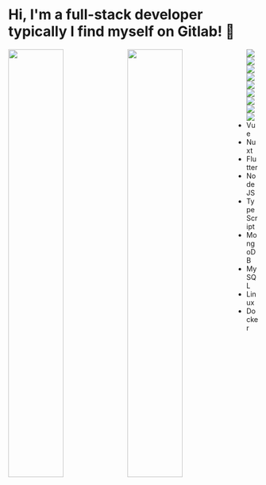 # Hi, I'm a full-stack developer typically I find myself on Gitlab! 👋

<img align="left" width="47%" src="https://github-readme-stats.vercel.app/api?username=grizzlybeardev&count_private=true" />
<img align="left" width="47%" src="https://github-readme-stats.vercel.app/api/top-langs/?username=grizzlybeardev" />

<img align="left"  src="https://img.shields.io/badge/vuejs-%2335495e.svg?style=for-the-badge&logo=vuedotjs&logoColor=%234FC08D" />
<img align="left"  src="https://img.shields.io/badge/Nuxt-002E3B?style=for-the-badge&logo=nuxtdotjs&logoColor=#00DC82" />
<img align="left"  src="https://img.shields.io/badge/Flutter-%2302569B.svg?style=for-the-badge&logo=Flutter&logoColor=white" />
<img align="left"  src="https://img.shields.io/badge/Insomnia-black?style=for-the-badge&logo=insomnia&logoColor=5849BE)" />
<img align="left"  src="https://img.shields.io/badge/node.js-6DA55F?style=for-the-badge&logo=node.js&logoColor=white" />
<img align="left"  src="https://img.shields.io/badge/nestjs-%23E0234E.svg?style=for-the-badge&logo=nestjs&logoColor=white" />
<img align="left"  src="https://img.shields.io/badge/Next-black?style=for-the-badge&logo=next.js&logoColor=white" />
<img align="left"  src="https://img.shields.io/badge/threejs-black?style=for-the-badge&logo=three.js&logoColor=white" />
<img align="left"  src="https://img.shields.io/badge/tailwindcss-%2338B2AC.svg?style=for-the-badge&logo=tailwind-css&logoColor=white" />
<img align=""  src="" />
<img align="left"  src="" />
<img align="left"  src="" />
<img align="left"  src="" />




* Vue
* Nuxt
* Flutter
* NodeJS
* TypeScript
* MongoDB
* MySQL
* Linux
* Docker





